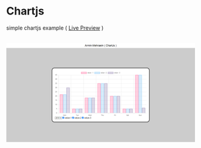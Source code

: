 # Chartjs
simple chartjs example ( <a href="https://arminmehraeen.github.io/Chartjs/">Live Preview</a> )



<br/>
<div class="center">
  <img src="https://github.com/arminmehraeen/Chartjs/blob/main/img.png" width="500" heght="300">
</div>
